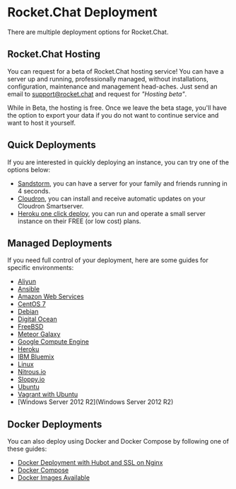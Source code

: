 # Rocket.Chat Deployment

There are multiple deployment options for Rocket.Chat.

## Rocket.Chat Hosting

You can request for a beta of Rocket.Chat hosting service! You can have a server up and running, professionally managed, without installations, configuration, maintenance and management head-aches. Just send an email to support@rocket.chat and request for _"Hosting beta"_.

While in Beta, the hosting is free. Once we leave the beta stage, you'll have the option to export your data if you do not want to continue service and want to host it yourself.

## Quick Deployments

If you are interested in quickly deploying an instance, you can try one of the options below:

* [Sandstorm](https://apps.sandstorm.io/app/vfnwptfn02ty21w715snyyczw0nqxkv3jvawcah10c6z7hj1hnu0), you can have a server for your family and friends running in 4 seconds.
* [Cloudron](https://cloudron.io/appstore.html#chat.rocket.cloudronapp), you can install and receive automatic updates on your Cloudron Smartserver.
* [Heroku one click deploy](https://heroku.com/deploy?template=https://github.com/RocketChat/Rocket.Chat/tree/master), you can run and operate a small server instance on their FREE (or low cost) plans.

## Managed Deployments

If you need full control of your deployment, here are some guides for specific environments:

- [Aliyun](Aliyun.md)
- [Ansible](Ansible.md)
- [Amazon Web Services](AWS.md)
- [CentOS 7](CentOS%207.md)
- [Debian](Debian.md)
- [Digital Ocean](Digital%20Ocean.md)
- [FreeBSD](FreeBSD.md)
- [Meteor Galaxy](Galaxy.md)
- [Google Compute Engine](Google%20Compute%20Engine.md)
- [Heroku](Heroku.md)
- [IBM Bluemix](IBM%20Bluemix.md)
- [Linux](Linux.md)
- [Nitrous.io](Nitrous.io.md)
- [Sloppy.io](Sloppy.io.md)
- [Ubuntu](Ubuntu.md)
- [Vagrant with Ubuntu](Vagrant%20with%20Ubuntu.md)
- [Windows Server 2012 R2](Windows Server 2012 R2)

## Docker Deployments

You can also deploy using Docker and Docker Compose by following one of these guides:

- [Docker Deployment with Hubot and SSL on Nginx](Docker%20-%20Nginx%20SSL%20-%20Hubot.md)
- [Docker Compose](Docker%20Compose.md)
- [Docker Images Available](Docker%20Images%20Available.md)

